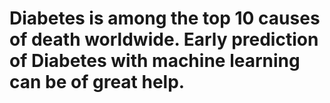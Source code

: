 # Diabetes is among the top 10 causes of death worldwide. Early prediction of Diabetes with machine learning can be of great help.

